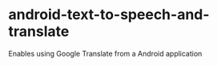 android-text-to-speech-and-translate
====================================

Enables using Google Translate from a Android application
